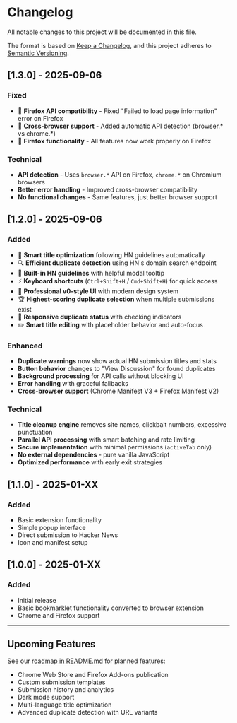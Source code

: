 # Changelog

All notable changes to this project will be documented in this file.

The format is based on [Keep a Changelog](https://keepachangelog.com/en/1.0.0/),
and this project adheres to [Semantic Versioning](https://semver.org/spec/v2.0.0.html).

## [1.3.0] - 2025-09-06

### Fixed
- 🐛 **Firefox API compatibility** - Fixed "Failed to load page information" error on Firefox
- 🔧 **Cross-browser support** - Added automatic API detection (browser.* vs chrome.*)
- 🦊 **Firefox functionality** - All features now work properly on Firefox

### Technical
- **API detection** - Uses `browser.*` API on Firefox, `chrome.*` on Chromium browsers
- **Better error handling** - Improved cross-browser compatibility
- **No functional changes** - Same features, just better browser support

## [1.2.0] - 2025-09-06

### Added
- 🧠 **Smart title optimization** following HN guidelines automatically
- 🔍 **Efficient duplicate detection** using HN's domain search endpoint  
- 📖 **Built-in HN guidelines** with helpful modal tooltip
- ⚡ **Keyboard shortcuts** (`Ctrl+Shift+H` / `Cmd+Shift+H`) for quick access
- 🎨 **Professional v0-style UI** with modern design system
- 🏆 **Highest-scoring duplicate selection** when multiple submissions exist
- 📱 **Responsive duplicate status** with checking indicators
- ✏️ **Smart title editing** with placeholder behavior and auto-focus

### Enhanced  
- **Duplicate warnings** now show actual HN submission titles and stats
- **Button behavior** changes to "View Discussion" for found duplicates
- **Background processing** for API calls without blocking UI
- **Error handling** with graceful fallbacks
- **Cross-browser support** (Chrome Manifest V3 + Firefox Manifest V2)

### Technical
- **Title cleanup engine** removes site names, clickbait numbers, excessive punctuation
- **Parallel API processing** with smart batching and rate limiting  
- **Secure implementation** with minimal permissions (`activeTab` only)
- **No external dependencies** - pure vanilla JavaScript
- **Optimized performance** with early exit strategies

## [1.1.0] - 2025-01-XX

### Added
- Basic extension functionality
- Simple popup interface  
- Direct submission to Hacker News
- Icon and manifest setup

## [1.0.0] - 2025-01-XX

### Added
- Initial release
- Basic bookmarklet functionality converted to browser extension
- Chrome and Firefox support

---

## Upcoming Features

See our [roadmap in README.md](README.md#-roadmap) for planned features:
- Chrome Web Store and Firefox Add-ons publication
- Custom submission templates
- Submission history and analytics  
- Dark mode support
- Multi-language title optimization
- Advanced duplicate detection with URL variants